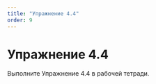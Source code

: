 ```yaml
---
title: "Упражнение 4.4"
order: 9
---
```


# Упражнение 4.4

Выполните Упражнение 4.4 в рабочей тетради.